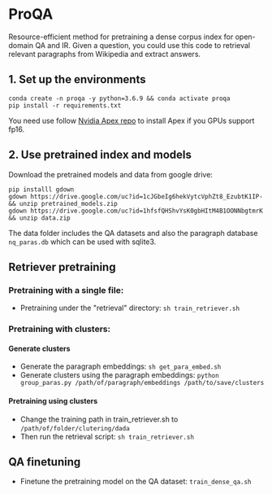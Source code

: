 # ProQA

Resource-efficient method for pretraining a dense corpus index for open-domain QA and IR. Given a question, you could use this code to retrieval relevant paragraphs from Wikipedia and extract answers.

## 1. Set up the environments
```
conda create -n proqa -y python=3.6.9 && conda activate proqa
pip install -r requirements.txt
```
You need use follow [Nvidia Apex repo](https://github.com/NVIDIA/apex) to install Apex if you GPUs support fp16. 

## 2. Use pretrained index and models
Download the pretrained models and data from google drive:
```
pip installl gdown
gdown https://drive.google.com/uc?id=1cJGbeIg6hekVytcVphZt8_EzubtK1IP- && unzip pretrained_models.zip
gdown https://drive.google.com/uc?id=1hfsfQHShvYsK0gbHItM4B1OONNbgtmrK && unzip data.zip
```
The data folder includes the QA datasets and also the paragraph database ``nq_paras.db`` which can be used with sqlite3. 

## Retriever pretraining
### Pretraining with a single file:
* Pretraining under the "retrieval" directory: ``sh train_retriever.sh``

### Pretraining with clusters:
#### Generate clusters
* Generate the paragraph embeddings: ``sh get_para_embed.sh``
* Generate clusters using the paragraph embeddings: ``python group_paras.py /path/of/paragraph/embeddings /path/to/save/clusters``

#### Pretraining using clusters
* Change the training path in train_retriever.sh to ``/path/of/folder/clutering/dada``
* Then run the retrieval script: ``sh train_retriever.sh``

## QA finetuning
* Finetune the pretraining model on the QA dataset: ``train_dense_qa.sh``
